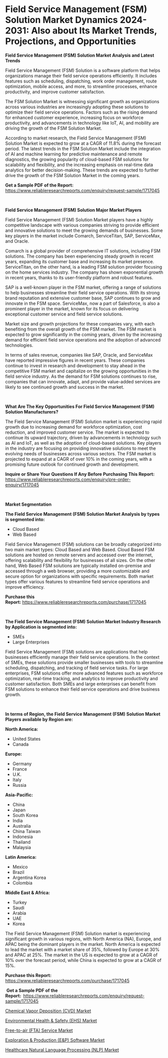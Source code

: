 <p><h1>Field Service Management (FSM) Solution Market Dynamics 2024-2031: Also about Its Market Trends, Projections, and Opportunities</h1></p><p><strong>Field Service Management (FSM) Solution Market Analysis and Latest Trends</strong></p>
<p><p>Field Service Management (FSM) Solution is a software platform that helps organizations manage their field service operations efficiently. It includes features such as scheduling, dispatching, work order management, route optimization, mobile access, and more, to streamline processes, enhance productivity, and improve customer satisfaction.</p><p>The FSM Solution Market is witnessing significant growth as organizations across various industries are increasingly adopting these solutions to optimize their field service operations. Factors such as the rising demand for enhanced customer experience, increasing focus on workforce productivity, and advancements in technology like IoT, AI, and mobility are driving the growth of the FSM Solution Market.</p><p>According to market research, the Field Service Management (FSM) Solution Market is expected to grow at a CAGR of 11.8% during the forecast period. The latest trends in the FSM Solution Market include the integration of AI and machine learning for predictive maintenance and remote diagnostics, the growing popularity of cloud-based FSM solutions for scalability and flexibility, and the increasing emphasis on real-time data analytics for better decision-making. These trends are expected to further drive the growth of the FSM Solution Market in the coming years.</p></p>
<p><strong>Get a Sample PDF of the Report:&nbsp;</strong> <a href="https://www.reliableresearchreports.com/enquiry/request-sample/1717045">https://www.reliableresearchreports.com/enquiry/request-sample/1717045</a></p>
<p>&nbsp;</p>
<p><strong>Field Service Management (FSM) Solution Major Market Players</strong></p>
<p><p>Field Service Management (FSM) Solution Market players have a highly competitive landscape with various companies striving to provide efficient and innovative solutions to meet the growing demands of businesses. Some key players in the market include Comarch, ServiceTitan, SAP, ServiceMax, and Oracle.</p><p>Comarch is a global provider of comprehensive IT solutions, including FSM solutions. The company has been experiencing steady growth in recent years, expanding its customer base and increasing its market presence. ServiceTitan, on the other hand, is a leading FSM solution provider focusing on the home services industry. The company has shown exponential growth in recent years, thanks to its user-friendly platform and robust features.</p><p>SAP is a well-known player in the FSM market, offering a range of solutions to help businesses streamline their field service operations. With its strong brand reputation and extensive customer base, SAP continues to grow and innovate in the FSM space. ServiceMax, now a part of Salesforce, is also a prominent player in the market, known for its focus on delivering exceptional customer service and field service solutions.</p><p>Market size and growth projections for these companies vary, with each benefiting from the overall growth of the FSM market. The FSM market is expected to grow significantly in the coming years, driven by the increasing demand for efficient field service operations and the adoption of advanced technologies.</p><p>In terms of sales revenue, companies like SAP, Oracle, and ServiceMax have reported impressive figures in recent years. These companies continue to invest in research and development to stay ahead in the competitive FSM market and capitalize on the growing opportunities in the field service industry. As the demand for FSM solutions continues to rise, companies that can innovate, adapt, and provide value-added services are likely to see continued growth and success in the market.</p></p>
<p>&nbsp;</p>
<p><strong>What Are The Key Opportunities For Field Service Management (FSM) Solution Manufacturers?</strong></p>
<p><p>The Field Service Management (FSM) Solution market is experiencing rapid growth due to increasing demand for workforce optimization, cost reduction, and improved customer service. The market is expected to continue its upward trajectory, driven by advancements in technology such as AI and IoT, as well as the adoption of cloud-based solutions. Key players in the industry are focusing on providing innovative solutions to meet the evolving needs of businesses across various sectors. The FSM market is projected to expand at a CAGR of over 10% in the coming years, with a promising future outlook for continued growth and development.</p></p>
<p><strong>Inquire or Share Your Questions If Any Before Purchasing This Report:</strong> <a href="https://www.reliableresearchreports.com/enquiry/pre-order-enquiry/1717045">https://www.reliableresearchreports.com/enquiry/pre-order-enquiry/1717045</a></p>
<p>&nbsp;</p>
<p><strong>Market Segmentation</strong></p>
<p><strong>The Field Service Management (FSM) Solution Market Analysis by types is segmented into:</strong></p>
<p><ul><li>Cloud Based</li><li>Web Based</li></ul></p>
<p><p>Field Service Management (FSM) solutions can be broadly categorized into two main market types: Cloud Based and Web Based. Cloud Based FSM solutions are hosted on remote servers and accessed over the internet, offering scalability and flexibility for businesses of all sizes. On the other hand, Web Based FSM solutions are typically installed on-premise and accessed through a web browser, providing a more customizable and secure option for organizations with specific requirements. Both market types offer various features to streamline field service operations and improve efficiency.</p></p>
<p><strong>Purchase this Report:&nbsp;</strong><a href="https://www.reliableresearchreports.com/purchase/1717045">https://www.reliableresearchreports.com/purchase/1717045</a></p>
<p>&nbsp;</p>
<p><strong>The Field Service Management (FSM) Solution Market Industry Research by Application is segmented into:</strong></p>
<p><ul><li>SMEs</li><li>Large Enterprises</li></ul></p>
<p><p>Field Service Management (FSM) solutions are applications that help businesses efficiently manage their field service operations. In the context of SMEs, these solutions provide smaller businesses with tools to streamline scheduling, dispatching, and tracking of field service tasks. For large enterprises, FSM solutions offer more advanced features such as workforce optimization, real-time tracking, and analytics to improve productivity and customer satisfaction. Both SMEs and large enterprises can benefit from FSM solutions to enhance their field service operations and drive business growth.</p></p>
<p>&nbsp;</p>
<p><strong>In terms of Region, the Field Service Management (FSM) Solution Market Players available by Region are:</strong></p>
<p>
    <p> <strong> North America: </strong>
        <ul>
            <li>United States</li>
            <li>Canada</li>
        </ul>
        </p> 
    <p> <strong> Europe: </strong>
        <ul>
            <li>Germany</li>
            <li>France</li>
            <li>U.K.</li>
            <li>Italy</li>
            <li>Russia</li>
        </ul>
        </p> 
    <p> <strong> Asia-Pacific: </strong>
        <ul>
            <li>China</li>
            <li>Japan</li>
            <li>South Korea</li>
            <li>India</li>
            <li>Australia</li>
            <li>China Taiwan</li>
            <li>Indonesia</li>
            <li>Thailand</li>
            <li>Malaysia</li>
        </ul>
        </p> 
    <p> <strong> Latin America: </strong>
        <ul>
            <li>Mexico</li>
            <li>Brazil</li>
            <li>Argentina Korea</li>
            <li>Colombia</li>
        </ul>
        </p> 
    <p> <strong> Middle East & Africa: </strong>
        <ul>
            <li>Turkey</li>
            <li>Saudi</li>
            <li>Arabia</li>
            <li>UAE</li>
            <li>Korea</li>
        </ul>
    </p>
    </p>
<p><p>The Field Service Management (FSM) Solution market is experiencing significant growth in various regions, with North America (NA), Europe, and APAC being the dominant players in the market. North America is expected to lead the market with a market share of 35%, followed by Europe at 30% and APAC at 25%. The market in the US is expected to grow at a CAGR of 10% over the forecast period, while China is expected to grow at a CAGR of 15%.</p></p>
<p><strong>Purchase this Report: </strong><a href="https://www.reliableresearchreports.com/purchase/1717045">https://www.reliableresearchreports.com/purchase/1717045</a></p>
<p>&nbsp;<strong>Get a Sample PDF of the Report:&nbsp;&nbsp;</strong><a href="https://www.reliableresearchreports.com/enquiry/request-sample/1717045">https://www.reliableresearchreports.com/enquiry/request-sample/1717045</a></p>
<p><strong></strong></p>
<p><p><a href="https://medium.com/@rexjacobi344/chemical-vapor-deposition-cvd-market-furnishes-information-on-market-share-market-trends-and-497326838987">Chemical Vapor Deposition (CVD) Market</a></p><p><a href="https://medium.com/@rexjacobi344/environmental-health-amp-safety-ehs-market-analysis-and-sze-forecasted-for-period-from-2024-to-5411b3065121">Environmental Health & Safety (EHS) Market</a></p><p><a href="https://medium.com/@rexjacobi344/free-to-air-fta-service-market-furnishes-information-on-market-share-market-trends-and-market-ffa1b286c1c2">Free-to-air (FTA) Service Market</a></p><p><a href="https://medium.com/@rexjacobi344/analyzing-exploration-amp-production-e-amp-p-software-market-global-industry-perspective-and-95b3608903a1">Exploration & Production (E&P) Software Market</a></p><p><a href="https://medium.com/@rexjacobi344/healthcare-natural-language-processing-nlp-market-the-key-to-successful-business-strategy-4a8d8b584a89">Healthcare Natural Language Processing (NLP) Market</a></p></p>